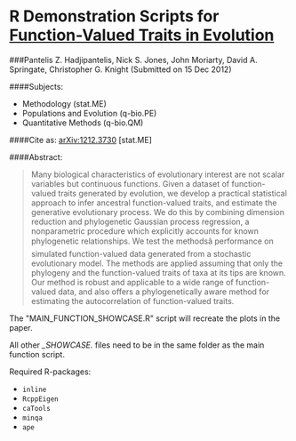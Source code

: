 R Demonstration Scripts for [Function-Valued Traits in Evolution](http://arxiv.org/abs/1212.3730)
================================================================================================

###Pantelis Z. Hadjipantelis, Nick S. Jones, John Moriarty, David A. Springate, Christopher G. Knight (Submitted on 15 Dec 2012)

####Subjects: 
* Methodology (stat.ME)
* Populations and Evolution (q-bio.PE)
* Quantitative Methods (q-bio.QM)

####Cite as: [arXiv:1212.3730](http://arxiv.org/abs/1212.3730) [stat.ME]

####Abstract:
> Many biological characteristics of evolutionary interest are not scalar variables but continuous functions. Given a dataset of function-valued traits generated by evolution, we develop a practical statistical approach to infer ancestral function-valued traits, and estimate the generative evolutionary process. We do this by combining dimension reduction and phylogenetic Gaussian process regression, a nonparametric procedure which explicitly accounts for known phylogenetic relationships. We test the methodsâ performance on simulated function-valued data generated from a stochastic evolutionary model. The methods are applied assuming that only the phylogeny and the function-valued traits of taxa at its tips are known. Our method is robust and applicable to a wide range of function-valued data, and also offers a phylogenetically aware method for estimating the autocorrelation of function-valued traits.

The "MAIN_FUNCTION_SHOWCASE.R" script will recreate the plots in the paper.

All other *_SHOWCASE.* files need to be in the same folder as the main function script.

Required R-packages: 
* `inline`
* `RcppEigen`
* `caTools`
* `minqa`
* `ape`
